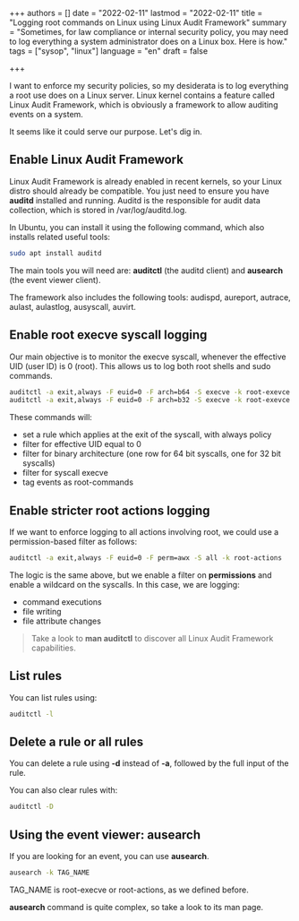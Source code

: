 +++
authors = []
date = "2022-02-11"
lastmod = "2022-02-11"
title = "Logging root commands on Linux using Linux Audit Framework"
summary = "Sometimes, for law compliance or internal security policy, you may need to log everything a system administrator does on a Linux box. Here is how."
tags = ["sysop", "linux"]
language = "en"
draft = false

+++

I want to enforce my security policies, so my desiderata is to log everything a root use does on a Linux server.
Linux kernel contains a feature called Linux Audit Framework, which is obviously a framework to allow auditing events on a system.

It seems like it could serve our purpose. Let's dig in.

## Enable Linux Audit Framework
Linux Audit Framework is already enabled in recent kernels, so your Linux distro should already be compatible.
You just need to ensure you have **auditd** installed and running.
Auditd is the responsible for audit data collection, which is stored in /var/log/auditd.log.

In Ubuntu, you can install it using the following command, which also installs related useful tools:
```bash
sudo apt install auditd
```

The main tools you will need are: **auditctl** (the auditd client) and **ausearch** (the event viewer client).

The framework also includes the following tools: audispd, aureport, autrace, aulast, aulastlog, ausyscall, auvirt.

## Enable root execve syscall logging
Our main objective is to monitor the execve syscall, whenever the effective UID (user ID) is 0 (root).
This allows us to log both root shells and sudo commands.

```bash
auditctl -a exit,always -F euid=0 -F arch=b64 -S execve -k root-exevce
auditctl -a exit,always -F euid=0 -F arch=b32 -S execve -k root-exevce
```

These commands will:
* set a rule which applies at the exit of the syscall, with always policy
* filter for effective UID equal to 0
* filter for binary architecture (one row for 64 bit syscalls, one for 32 bit syscalls)
* filter for syscall execve
* tag events as root-commands

## Enable stricter root actions logging
If we want to enforce logging to all actions involving root, we could use a permission-based filter as follows:

```bash
auditctl -a exit,always -F euid=0 -F perm=awx -S all -k root-actions
```

The logic is the same above, but we enable a filter on **permissions** and enable a wildcard on the syscalls.
In this case, we are logging:
* command executions
* file writing
* file attribute changes

> Take a look to **man auditctl** to discover all Linux Audit Framework capabilities.

## List rules
You can list rules using:
```bash
auditctl -l
```

## Delete a rule or all rules
You can delete a rule using **-d** instead of **-a**, followed by the full input of the rule.

You can also clear rules with:
```bash
auditctl -D
```

## Using the event viewer: ausearch
If you are looking for an event, you can use **ausearch**.

```bash
ausearch -k TAG_NAME
```

TAG_NAME is root-execve or root-actions, as we defined before.

**ausearch** command is quite complex, so take a look to its man page.